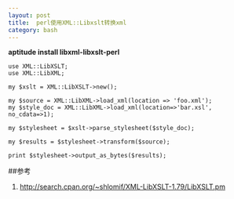 ```yaml
---
layout: post
title:  perl使用XML::Libxslt转换xml
category: bash
---        
```


**aptitude install libxml-libxslt-perl**

    use XML::LibXSLT;
    use XML::LibXML;

    my $xslt = XML::LibXSLT->new();

    my $source = XML::LibXML->load_xml(location => 'foo.xml');
    my $style_doc = XML::LibXML->load_xml(location=>'bar.xsl', no_cdata=>1);

    my $stylesheet = $xslt->parse_stylesheet($style_doc);

    my $results = $stylesheet->transform($source);

    print $stylesheet->output_as_bytes($results);

##参考
1. <http://search.cpan.org/~shlomif/XML-LibXSLT-1.79/LibXSLT.pm>